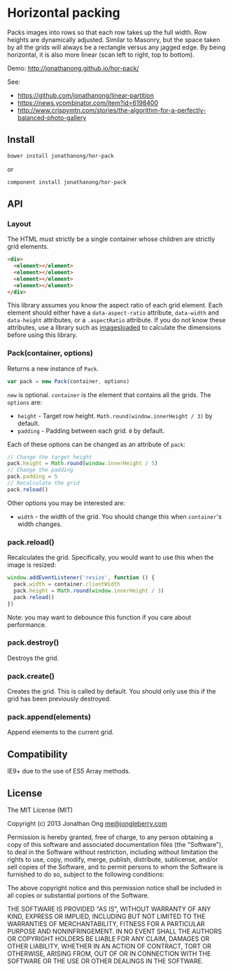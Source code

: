 # Horizontal packing

Packs images into rows so that each row takes up the full width.
Row heights are dynamically adjusted.
Similar to Masonry, but the space taken by all the grids will always be a rectangle versus any jagged edge.
By being horizontal, it is also more linear (scan left to right, top to bottom).

Demo: http://jonathanong.github.io/hor-pack/

See:

- https://github.com/jonathanong/linear-partition
- https://news.ycombinator.com/item?id=6198400
- http://www.crispymtn.com/stories/the-algorithm-for-a-perfectly-balanced-photo-gallery

## Install

```bash
bower install jonathanong/hor-pack
```

or

```bash
component install jonathanong/hor-pack
```

## API

### Layout

The HTML must strictly be a single container whose children are strictly grid elements.

```html
<div>
  <element></element>
  <element></element>
  <element></element>
  <element></element>
</div>
```

This library assumes you know the aspect ratio of each grid element.
Each element should either have a `data-aspect-ratio` attribute, `data-width` and `data-height` attributes, or a `.aspectRatio` attribute.
If you do not know these attributes, use a library such as [imagesloaded](https://github.com/desandro/imagesloaded) to calculate the dimensions before using this library.

### Pack(container, options)

Returns a new instance of `Pack`.

```js
var pack = new Pack(container, options)
```

`new` is optional.
`container` is the element that contains all the grids.
The `options` are:

- `height` - Target row height.
  `Math.round(window.innerHeight / 3)` by default.
- `padding` - Padding between each grid.
  `0` by default.

Each of these options can be changed as an attribute of `pack`:

```js
// Change the target height
pack.height = Math.round(window.innerHeight / 5)
// Change the padding
pack.padding = 5
// Recalculate the grid
pack.reload()
```

Other options you may be interested are:

- `width` - the width of the grid.
  You should change this when `container`'s width changes.

### pack.reload()

Recalculates the grid.
Specifically, you would want to use this when the image is resized:

```js
window.addEventListener('resize', function () {
  pack.width = container.clientWidth
  pack.height = Math.round(window.innerHeight / 3)
  pack.reload()
})
```

Note: you may want to debounce this function if you care about performance.

### pack.destroy()

Destroys the grid.

### pack.create()

Creates the grid.
This is called by default.
You should only use this if the grid has been previously destroyed.

### pack.append(elements)

Append elements to the current grid.

## Compatibility

IE9+ due to the use of ES5 Array methods.

## License

The MIT License (MIT)

Copyright (c) 2013 Jonathan Ong me@jongleberry.com

Permission is hereby granted, free of charge, to any person obtaining a copy
of this software and associated documentation files (the "Software"), to deal
in the Software without restriction, including without limitation the rights
to use, copy, modify, merge, publish, distribute, sublicense, and/or sell
copies of the Software, and to permit persons to whom the Software is
furnished to do so, subject to the following conditions:

The above copyright notice and this permission notice shall be included in
all copies or substantial portions of the Software.

THE SOFTWARE IS PROVIDED "AS IS", WITHOUT WARRANTY OF ANY KIND, EXPRESS OR
IMPLIED, INCLUDING BUT NOT LIMITED TO THE WARRANTIES OF MERCHANTABILITY,
FITNESS FOR A PARTICULAR PURPOSE AND NONINFRINGEMENT. IN NO EVENT SHALL THE
AUTHORS OR COPYRIGHT HOLDERS BE LIABLE FOR ANY CLAIM, DAMAGES OR OTHER
LIABILITY, WHETHER IN AN ACTION OF CONTRACT, TORT OR OTHERWISE, ARISING FROM,
OUT OF OR IN CONNECTION WITH THE SOFTWARE OR THE USE OR OTHER DEALINGS IN
THE SOFTWARE.
